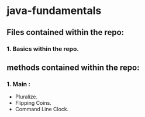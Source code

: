 # java-fundamentals

## Files contained within the repo:

### 1. Basics within the repo.

## methods contained within the repo:

### 1. Main :

- Pluralize.
- Flipping Coins.
- Command Line Clock.
